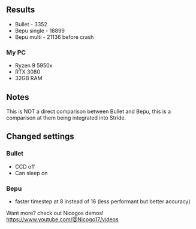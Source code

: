 ## Results

- Bullet - 3352
- Bepu single - 18899
- Bepu multi - 21136 before crash

### My PC 

- Ryzen 9 5950x
- RTX 3080
- 32GB RAM

## Notes
This is NOT a direct comparison between Bullet and Bepu, this is a comparison at them being integrated into Stride. 

## Changed settings

### Bullet
- CCD off
- Can sleep on

### Bepu
- faster timestep at 8 instead of 16 (less performant but better accuracy)

Want more? check out Nicogos demos! https://www.youtube.com/@Nicogo17/videos
